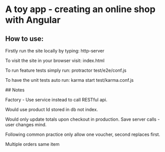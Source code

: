 # A toy app - creating an online shop with Angular

## How to use:

Firstly run the site locally by typing:
  http-server

To visit the site in your browser visit:
  index.html

To run feature tests simply run:
  protractor test/e2e/conf.js

To have the unit tests auto run:
  karma start test/karma.conf.js

## Notes

Factory - Use service instead to call RESTful api.

Would use product Id stored in db not index.

Would only update totals upon checkout in production. Save server calls - user changes mind.

Following common practice only allow one voucher, second replaces first.

Multiple orders same item

